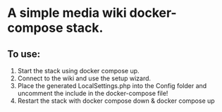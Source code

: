 # A simple media wiki docker-compose stack.

## To use:
1) Start the stack using docker compose up.
2) Connect to the wiki and use the setup wizard.
3) Place the generated LocalSettings.php into the Config folder and uncomment the include in the docker-compose file!
4) Restart the stack with docker compose down & docker compose up